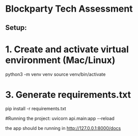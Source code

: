 # Blockparty Tech Assessment


## Setup:

# 1. Create and activate virtual environment (Mac/Linux)
python3 -m venv venv
source venv/bin/activate

# 3. Generate requirements.txt
pip install -r requirements.txt


#Running the project:
uvicorn api.main:app --reload

the app should be running in http://127.0.0.1:8000/docs